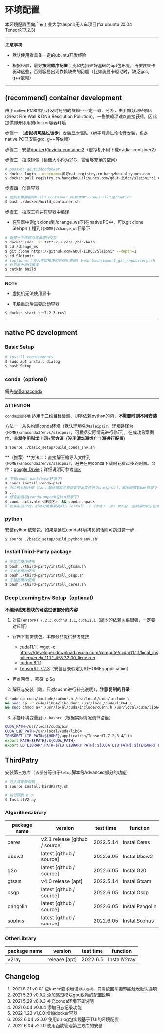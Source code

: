 # 环境配置

本环境配置面向广东工业大学sleipnir无人车项目(for ubuntu 20.04 TensorRT7.2.3)

---

**注意事项**

- 默认使用者具备一定的ubuntu开发经验

- 根据经验，最好**按照顺序配置**；比如先搭建好基础的apt包环境，再安装显卡驱动这些，否则容易出现依赖缺失的问题（比如装显卡驱动时，缺乏gcc, g++依赖）

---

## (recommend) container development

由于native PC和实际开发时用到的依赖不一定一致，另外，由于部分网络原因(Great Fire Wall & DNS Resolution Pollution)，一些依赖项难以直接获得，因此提供即开即用的docker容器环境

步骤一：（**虚拟机可跳过该步**）[安装显卡驱动](https://ambook.readthedocs.io/zh/latest/deep-learning/rst/env-building.html#id1)（新手可通过命令行安装，假定native PC已安装gcc, g++等依赖）

步骤二：安装[docker](https://ambook.readthedocs.io/zh/latest/docker/rst/docker-practice.html#docker)和[nvidia-container2](https://ambook.readthedocs.io/zh/latest/docker/rst/docker-practice.html#id4)（虚拟机不用下载nvidia-container2）

步骤三：拉取镜像（镜像大小约为21G，需留够充足的空间）

```bash
# passwd: gdutiidccdocker.
$ docker login --username=黄导nat registry.cn-hangzhou.aliyuncs.com
$ docker pull registry.cn-hangzhou.aliyuncs.com/gdut-iidcc/sleipnir:1.0.0
```

步骤四：创建容器

```bash
# 虚拟机需要删除build_container.sh脚本中"--gpus all"这个option
$ bash ./docker/build_container.sh
```

步骤五：拉取工程并在容器中编译

- 在容器中则git clone到/change_ws下(在native PC中，可以git clone Sleinpir工程到`${HOME}/change_ws`目录下

```bash
# 新建一个终端与容器进行交互
$ docker exec -it trt7.2.3-ros1 /bin/bash
$ cd /change_ws
$ git clone https://github.com/GDUT-IIDCC/Sleipnir --depth=1
$ cd Sleipnir
# (optional：导入感知模块和可视化界面) bash bash/import_git_repository.sh
# 在容器中进行编译
$ catkin build
```

---

**NOTE**

- 虚拟机无法使用显卡

- 电脑重启后需要启动容器

```bash
$ docker start trt7.2.3-ros1
```

---

## native PC development

### Basic Setup

```bash
# install requirements
$ sudo apt install dialog
$ bash Setup
```

### conda（optional）

需先[安装anaconda](https://ambook.readthedocs.io/zh/latest/ubuntu/rst/Package-Download-Virtual-Env.html#conda)

---

**ATTENTION**

`conda虚拟环境` 适用于二维目标检测、UI等依赖python的包，**不需要时则不用安装**

方法一：从头构建conda环境（默认环境名为`sleipnir`，环境路径为`{HOME}/anaconda3/envs/sleipnir`，可根据实际情况进行修正），在成功的案例中，**全程使用科学上网+官方源（没用清华源或广工源进行配置）**

```bash
$ source ./basic_setup/build_conda_env.sh
```

**（推荐）**方法二：直接解压缩导入文件到`{HOME}/anaconda3/envs/sleipnir`，避免在用conda下载时花费过多的时间。文件：[google Drvie]( https://drive.google.com/file/d/1Tm1PZnzVNFF0hpWAaCH0inaAI6W3toqs/view?usp=sharing)；详细说明可参考[link](https://ambook.readthedocs.io/zh/latest/ubuntu/rst/Package-Download-Virtual-Env.html#id16)

```bash
# 下载conda pack(base环境下)
$ conda install conda-pack
# dst机上解压缩（tar，解压缩时注意指定导出文件夹为sleipnir），解压缩放到env目录下
$ ...
# 修复前缀项(conda-unpack在bin目录下)
$ conda activate <环境名>  && conda-unpack
# 在实际测试时，后续可能需要再pip install一下（参考下一步）来补全一些缺漏的pip包或修正一些python包
```

### python

安装python依赖包，如果是通过conda环境拷贝的话则可跳过这一步

``` bash
$ source ./basic_setup/build_python_env.sh
```

### Install Third-Party package

```bash
# 于定位模块使用
$ bash ./third-party/install_gtsam.sh
# 于规划模块使用
$ bash ./third-party/install_osqp.sh
# 于建图模块使用
$ bash ./third-party/install_ceres.sh
```

### [Deep Learning Env Setup](https://ambook.readthedocs.io/zh/latest/deep-learning/rst/env-building.html)（optional）

**不编译感知模块的可跳过该部分的内容**

1. 对应`TensorRT 7.2.3`, `cudnn8.1.1`, `cuda11.1`（版本的依赖关系很强，一定要对应好）

- 官网下载安装包，本部分只提供参考链接
  - cuda11.1：wget -c https://developer.download.nvidia.com/compute/cuda/11.1.1/local_installers/cuda_11.1.1_455.32.00_linux.run
  - [cudnn 8.1.1](https://developer.nvidia.com/compute/machine-learning/tensorrt/secure/7.2.3/tars/TensorRT-7.2.3.4.Ubuntu-18.04.x86_64-gnu.cuda-11.1.cudnn8.1.tar.gz)
  - [TensorRT 7.2.3](https://developer.nvidia.com/compute/machine-learning/tensorrt/secure/7.2.3/tars/TensorRT-7.2.3.4.Ubuntu-18.04.x86_64-gnu.cuda-11.1.cudnn8.1.tar.gz)（安装目录假定为${HOME}/application）

- [百度网盘](https://pan.baidu.com/s/1cYyQcMq-FCrw2jlaUvufRg) ，密码: pl5g

2. 解压与安装（略，只对cudnn进行补充说明），**注意复制的目录**

``` bash
$ sudo cp cuda/include/cudnn*.h /usr/local/cuda/include \
&& sudo cp -P cuda/lib64/libcudnn* /usr/local/cuda/lib64 \
&& sudo chmod a+r /usr/local/cuda/include/cudnn.h /usr/local/cuda/lib64/libcudnn*
```

3. 添加环境变量到`~/.bashrc`（根据实际情况调节路径）

```bash
CUDA_PATH=/usr/local/cuda/bin
CUDA_LIB_PATH=/usr/local/cuda/lib64
TENSORRT_LIB_PATH=${HOME}/application/TensorRT-7.2.3.4/lib
export PATH=${PATH}:${CUDA_PATH}
export LD_LIBRARY_PATH=${LD_LIBRARY_PATH}:${CUDA_LIB_PATH}:${TENSORRT_LIB_PATH}
```

## ThirdPatry

安装第三方库（该部分等价于`Setup`脚本的Advanced部分的功能）

```bash
# 导入库安装函数
$ source InstallThirdParty.sh

# 执行函数 e.g.
$ InstallV2ray
```

### AlgorithmLibrary

| package name | version                        | test time | function        |
| ------------ | ------------------------------ | --------- | --------------- |
| ceres        | v2.1 release [github / source] | 2022.5.14 | InstallCeres    |
| dbow2        | latest [github / source]       | 2022.6.05 | InstallDbow2    |
| g2o          | latest [github / source]       | 2022.6.05 | InstallG20      |
| gtsam        | v4.0 release [apt]             | 2022.5.14 | InstallGtsam    |
| osqp         | latest [github / source]       | 2022.6.05 | InstallOsqp     |
| pangolin     | latest [github / source]       | 2022.6.05 | InstallPangolin |
| sophus       | latest [github / source]       | 2022.6.05 | InstallSophus   |

### OtherLibrary

| package name | version       | test time | function     |
| ------------ | ------------- | --------- | ------------ |
| v2ray        | release [apt] | 2022.6.5  | InstallV2ray |

## Changelog

1. 2021.5.21 v0.0.1 应kuzen要求增设`默认选项`，只需按回车键即能触发默认选项
2. 2021 5.29 v0.0.2 添加感知模块gpu依赖的配置说明
3. 2021 5.29 v0.0.3 补充conda环境下载说明
4. 2021 6.04 v0.0.4 添加日志记录功能
4. 2022 1.23 v1.0.0 增加docker容器
4. 2022 6.04 v2.0.0 使用dialog包实现基于TUI的环境配置
4. 2022 6.04 v2.1.0 使用函数管理第三方库的安装
